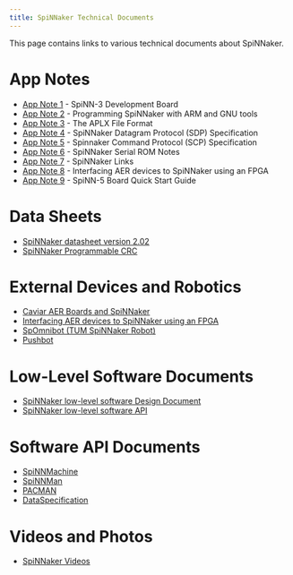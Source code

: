 ```yaml
---
title: SpiNNaker Technical Documents
---
```


This page contains links to various technical documents about SpiNNaker.


# App Notes

* [App Note 1](spinn-app-1.pdf) - SpiNN-3 Development Board
* [App Note 2](spinn-app-2.pdf) - Programming SpiNNaker with ARM and GNU tools
* [App Note 3](spinn-app-3.pdf) - The APLX File Format
* [App Note 4](spinn-app-4.pdf) - SpiNNaker Datagram Protocol (SDP) Specification
* [App Note 5](spinn-app-5.pdf) - Spinnaker Command Protocol (SCP) Specification
* [App Note 6](spinn-app-6.pdf) - SpiNNaker Serial ROM Notes
* [App Note 7](spinn-app-7.pdf) - SpiNNaker Links
* [App Note 8](spinn-app-8.pdf) - Interfacing AER devices to SpiNNaker using an FPGA
* [App Note 9](spinn-app-9.pdf) - SpiNN-5 Board Quick Start Guide

# Data Sheets

* [SpiNNaker datasheet version 2.02](SpiNN2DataShtV202.pdf)
* [SpiNNaker Programmable CRC](SpiNNaker_CRC.pdf)

# External Devices and Robotics

* [Caviar AER Boards and SpiNNaker](caviar_aer/)
* [Interfacing AER devices to SpiNNaker using an FPGA](fpga_aer/)
* [SpOmnibot (TUM SpiNNaker Robot)](spomnibot/)
* [Pushbot](push_bot/)

# Low-Level Software Documents

* [SpiNNaker low-level software Design Document](SpiNNsoft_designV0.01.pdf)
* [SpiNNaker low-level software API](SpiNNapi_docV00.pdf)

# Software API Documents

* [SpiNNMachine](https://spinnmachine.readthedocs.org)
* [SpiNNMan](https://spinnman.readthedocs.org)
* [PACMAN](https://pacman.readthedocs.org)
* [DataSpecification](https://dataspecification.readthedocs.org)

# Videos and Photos

* [SpiNNaker Videos](videos.html)
